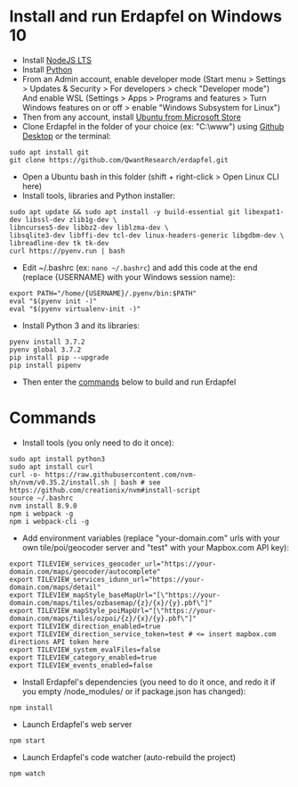 # Install and run Erdapfel on Windows 10

- Install [NodeJS LTS](https://nodejs.org/en/download/)
- Install [Python](https://www.python.org/downloads/)
- From an Admin account, enable developer mode (Start menu > Settings > Updates & Security > For developers > check "Developer mode")
<br>And enable WSL (Settings > Apps > Programs and features > Turn Windows features on or off > enable "Windows Subsystem for Linux")
- Then from any account, install [Ubuntu from Microsoft Store](https://www.microsoft.com/fr-fr/p/ubuntu/9nblggh4msv6?activetab=pivot:overviewtab)
- Clone Erdapfel in the folder of your choice (ex: "C:\www\") using [Github Desktop](https://desktop.github.com/) or the terminal: 

```
sudo apt install git
git clone https://github.com/QwantResearch/erdapfel.git
```

- Open a Ubuntu bash in this folder (shift + right-click > Open Linux CLI here)
- Install tools, libraries and Python installer:

```
sudo apt update && sudo apt install -y build-essential git libexpat1-dev libssl-dev zlib1g-dev \
libncurses5-dev libbz2-dev liblzma-dev \
libsqlite3-dev libffi-dev tcl-dev linux-headers-generic libgdbm-dev \
libreadline-dev tk tk-dev
curl https://pyenv.run | bash
```

- Edit ~/.bashrc (ex: ```nano ~/.bashrc```) and add this code at the end (replace {USERNAME} with your Windows session name):

```
export PATH="/home/{USERNAME}/.pyenv/bin:$PATH"
eval "$(pyenv init -)"
eval "$(pyenv virtualenv-init -)"
```

- Install Python 3 and its libraries:

```
pyenv install 3.7.2
pyenv global 3.7.2
pip install pip --upgrade
pip install pipenv
```

- Then enter the [commands](#commands) below to build and run Erdapfel

<!--

## Windows 7 / 8 (obsolete)

- Install [VirtualBox](https://www.virtualbox.org/)
- Mount [this xubuntu image](http://cdimages.ubuntu.com/xubuntu/releases/18.04/release/xubuntu-18.04.1-desktop-amd64.iso)
- Allocate at least 2 CPU, 4GB of RAM and 20GB of HDD and material acceleration to the VM
- In settings > Network, choose Bridge Adapter
- Inside the VM, open a terminal
- Clone erdapfel in the folder of your choice (ex: "/home/{username}/www/"): 
```
sudo apt install git
git clone https://github.com/QwantResearch/erdapfel.git
```
- Enter the [commands](#commands) below to build and run Erdapfel
- Retrieve your IP with ```ifconfig``` (just after "inet ...")
<br>Your local instance of Erdapfel will be visible at **http://localhost:3000** in the VM or **http://{ip}:3000** outside of the VM

-->


# Commands

- Install tools (you only need to do it once):
```
sudo apt install python3
sudo apt install curl
curl -o- https://raw.githubusercontent.com/nvm-sh/nvm/v0.35.2/install.sh | bash # see https://github.com/creationix/nvm#install-script
source ~/.bashrc
nvm install 8.9.0
npm i webpack -g
npm i webpack-cli -g
```

- Add environment variables (replace "your-domain.com" urls with your own tile/poi/geocoder server and "test" with your Mapbox.com API key):

```
export TILEVIEW_services_geocoder_url="https://your-domain.com/maps/geocoder/autocomplete"
export TILEVIEW_services_idunn_url="https://your-domain.com/maps/detail"
export TILEVIEW_mapStyle_baseMapUrl="[\"https://your-domain.com/maps/tiles/ozbasemap/{z}/{x}/{y}.pbf\"]"
export TILEVIEW_mapStyle_poiMapUrl="[\"https://your-domain.com/maps/tiles/ozpoi/{z}/{x}/{y}.pbf\"]"
export TILEVIEW_direction_enabled=true
export TILEVIEW_direction_service_token=test # <= insert mapbox.com directions API token here
export TILEVIEW_system_evalFiles=false
export TILEVIEW_category_enabled=true
export TILEVIEW_events_enabled=false
```

- Install Erdapfel's dependencies (you need to do it once, and redo it if you empty /node_modules/ or if package.json has changed):

```
npm install
```

- Launch Erdapfel's web server

```
npm start
```

- Launch Erdapfel's code watcher (auto-rebuild the project)

```
npm watch
```